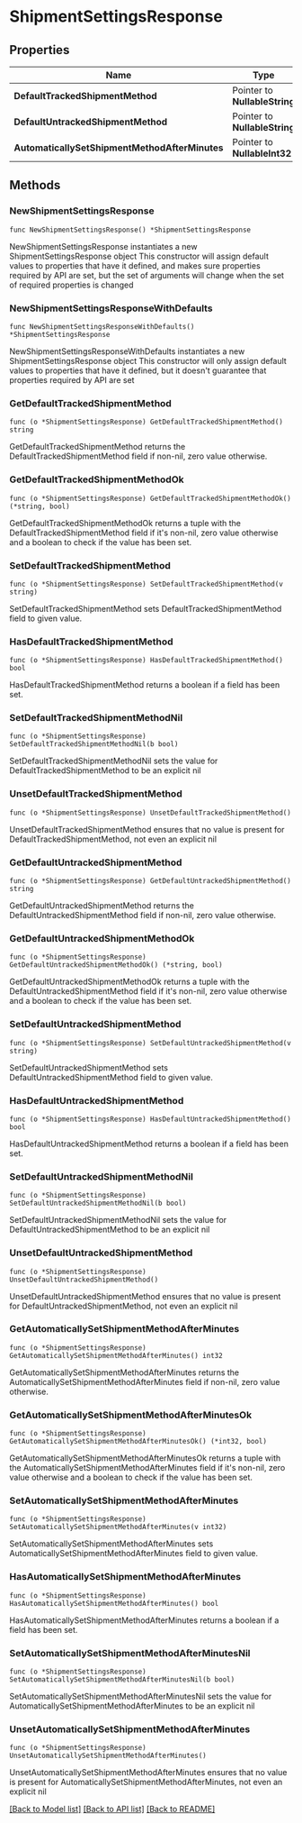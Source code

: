 # ShipmentSettingsResponse

## Properties

Name | Type | Description | Notes
------------ | ------------- | ------------- | -------------
**DefaultTrackedShipmentMethod** | Pointer to **NullableString** |  | [optional] 
**DefaultUntrackedShipmentMethod** | Pointer to **NullableString** |  | [optional] 
**AutomaticallySetShipmentMethodAfterMinutes** | Pointer to **NullableInt32** |  | [optional] 

## Methods

### NewShipmentSettingsResponse

`func NewShipmentSettingsResponse() *ShipmentSettingsResponse`

NewShipmentSettingsResponse instantiates a new ShipmentSettingsResponse object
This constructor will assign default values to properties that have it defined,
and makes sure properties required by API are set, but the set of arguments
will change when the set of required properties is changed

### NewShipmentSettingsResponseWithDefaults

`func NewShipmentSettingsResponseWithDefaults() *ShipmentSettingsResponse`

NewShipmentSettingsResponseWithDefaults instantiates a new ShipmentSettingsResponse object
This constructor will only assign default values to properties that have it defined,
but it doesn't guarantee that properties required by API are set

### GetDefaultTrackedShipmentMethod

`func (o *ShipmentSettingsResponse) GetDefaultTrackedShipmentMethod() string`

GetDefaultTrackedShipmentMethod returns the DefaultTrackedShipmentMethod field if non-nil, zero value otherwise.

### GetDefaultTrackedShipmentMethodOk

`func (o *ShipmentSettingsResponse) GetDefaultTrackedShipmentMethodOk() (*string, bool)`

GetDefaultTrackedShipmentMethodOk returns a tuple with the DefaultTrackedShipmentMethod field if it's non-nil, zero value otherwise
and a boolean to check if the value has been set.

### SetDefaultTrackedShipmentMethod

`func (o *ShipmentSettingsResponse) SetDefaultTrackedShipmentMethod(v string)`

SetDefaultTrackedShipmentMethod sets DefaultTrackedShipmentMethod field to given value.

### HasDefaultTrackedShipmentMethod

`func (o *ShipmentSettingsResponse) HasDefaultTrackedShipmentMethod() bool`

HasDefaultTrackedShipmentMethod returns a boolean if a field has been set.

### SetDefaultTrackedShipmentMethodNil

`func (o *ShipmentSettingsResponse) SetDefaultTrackedShipmentMethodNil(b bool)`

 SetDefaultTrackedShipmentMethodNil sets the value for DefaultTrackedShipmentMethod to be an explicit nil

### UnsetDefaultTrackedShipmentMethod
`func (o *ShipmentSettingsResponse) UnsetDefaultTrackedShipmentMethod()`

UnsetDefaultTrackedShipmentMethod ensures that no value is present for DefaultTrackedShipmentMethod, not even an explicit nil
### GetDefaultUntrackedShipmentMethod

`func (o *ShipmentSettingsResponse) GetDefaultUntrackedShipmentMethod() string`

GetDefaultUntrackedShipmentMethod returns the DefaultUntrackedShipmentMethod field if non-nil, zero value otherwise.

### GetDefaultUntrackedShipmentMethodOk

`func (o *ShipmentSettingsResponse) GetDefaultUntrackedShipmentMethodOk() (*string, bool)`

GetDefaultUntrackedShipmentMethodOk returns a tuple with the DefaultUntrackedShipmentMethod field if it's non-nil, zero value otherwise
and a boolean to check if the value has been set.

### SetDefaultUntrackedShipmentMethod

`func (o *ShipmentSettingsResponse) SetDefaultUntrackedShipmentMethod(v string)`

SetDefaultUntrackedShipmentMethod sets DefaultUntrackedShipmentMethod field to given value.

### HasDefaultUntrackedShipmentMethod

`func (o *ShipmentSettingsResponse) HasDefaultUntrackedShipmentMethod() bool`

HasDefaultUntrackedShipmentMethod returns a boolean if a field has been set.

### SetDefaultUntrackedShipmentMethodNil

`func (o *ShipmentSettingsResponse) SetDefaultUntrackedShipmentMethodNil(b bool)`

 SetDefaultUntrackedShipmentMethodNil sets the value for DefaultUntrackedShipmentMethod to be an explicit nil

### UnsetDefaultUntrackedShipmentMethod
`func (o *ShipmentSettingsResponse) UnsetDefaultUntrackedShipmentMethod()`

UnsetDefaultUntrackedShipmentMethod ensures that no value is present for DefaultUntrackedShipmentMethod, not even an explicit nil
### GetAutomaticallySetShipmentMethodAfterMinutes

`func (o *ShipmentSettingsResponse) GetAutomaticallySetShipmentMethodAfterMinutes() int32`

GetAutomaticallySetShipmentMethodAfterMinutes returns the AutomaticallySetShipmentMethodAfterMinutes field if non-nil, zero value otherwise.

### GetAutomaticallySetShipmentMethodAfterMinutesOk

`func (o *ShipmentSettingsResponse) GetAutomaticallySetShipmentMethodAfterMinutesOk() (*int32, bool)`

GetAutomaticallySetShipmentMethodAfterMinutesOk returns a tuple with the AutomaticallySetShipmentMethodAfterMinutes field if it's non-nil, zero value otherwise
and a boolean to check if the value has been set.

### SetAutomaticallySetShipmentMethodAfterMinutes

`func (o *ShipmentSettingsResponse) SetAutomaticallySetShipmentMethodAfterMinutes(v int32)`

SetAutomaticallySetShipmentMethodAfterMinutes sets AutomaticallySetShipmentMethodAfterMinutes field to given value.

### HasAutomaticallySetShipmentMethodAfterMinutes

`func (o *ShipmentSettingsResponse) HasAutomaticallySetShipmentMethodAfterMinutes() bool`

HasAutomaticallySetShipmentMethodAfterMinutes returns a boolean if a field has been set.

### SetAutomaticallySetShipmentMethodAfterMinutesNil

`func (o *ShipmentSettingsResponse) SetAutomaticallySetShipmentMethodAfterMinutesNil(b bool)`

 SetAutomaticallySetShipmentMethodAfterMinutesNil sets the value for AutomaticallySetShipmentMethodAfterMinutes to be an explicit nil

### UnsetAutomaticallySetShipmentMethodAfterMinutes
`func (o *ShipmentSettingsResponse) UnsetAutomaticallySetShipmentMethodAfterMinutes()`

UnsetAutomaticallySetShipmentMethodAfterMinutes ensures that no value is present for AutomaticallySetShipmentMethodAfterMinutes, not even an explicit nil

[[Back to Model list]](../README.md#documentation-for-models) [[Back to API list]](../README.md#documentation-for-api-endpoints) [[Back to README]](../README.md)


